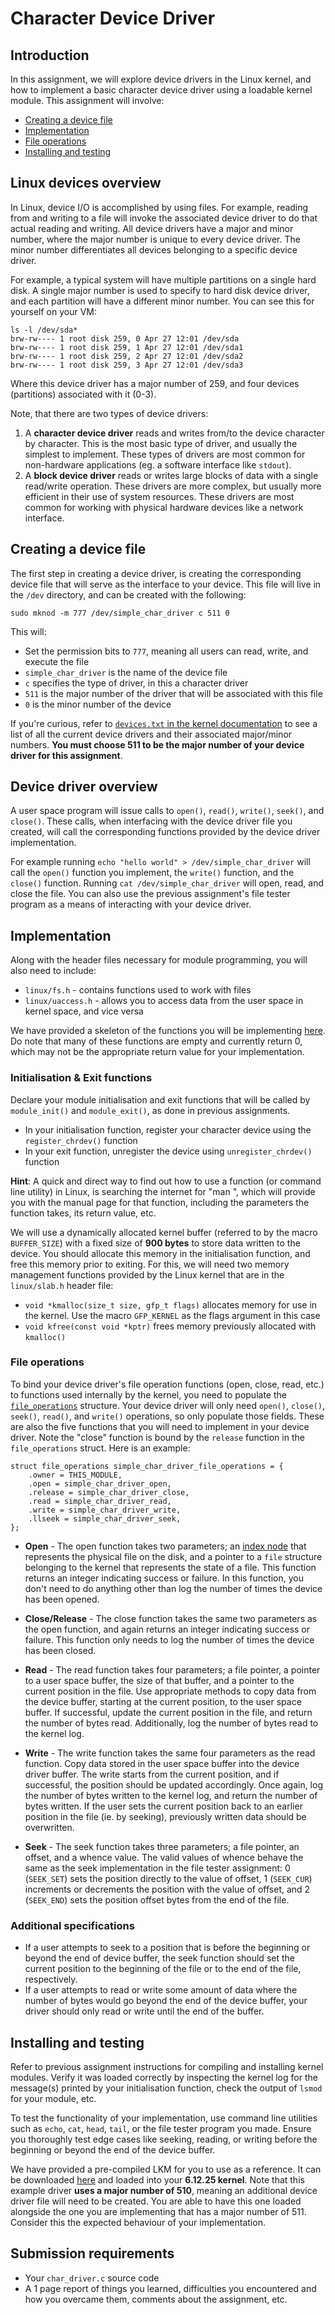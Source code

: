 # Character Device Driver

## Introduction
In this assignment, we will explore device drivers in the Linux kernel, and how to implement a basic character device driver using a loadable kernel module. This assignment will involve:
- [Creating a device file](#creating-a-device-file) 
- [Implementation](#implementation) 
- [File operations](#file-operations) 
- [Installing and testing](#installing-and-testing) 

## Linux devices overview
In Linux, device I/O is accomplished by using files. For example, reading from and writing to a file will invoke the associated device driver to do that actual reading and writing. All device drivers have a major and minor number, where the major number is unique to every device driver. The minor number differentiates all devices belonging to a specific device driver.

For example, a typical system will have multiple partitions on a single hard disk. A single major number is used to specify to hard disk device driver, and each partition will have a different minor number. You can see this for yourself on your VM:
```
ls -l /dev/sda*
brw-rw---- 1 root disk 259, 0 Apr 27 12:01 /dev/sda
brw-rw---- 1 root disk 259, 1 Apr 27 12:01 /dev/sda1
brw-rw---- 1 root disk 259, 2 Apr 27 12:01 /dev/sda2
brw-rw---- 1 root disk 259, 3 Apr 27 12:01 /dev/sda3
```
Where this device driver has a major number of 259, and four devices (partitions) associated with it (0-3).

Note, that there are two types of device drivers:
1. A **character device driver** reads and writes from/to the device character by character. This is the most basic type of driver, and usually the simplest to implement. These types of drivers are most common for non-hardware applications (eg. a software interface like `stdout`).
2. A **block device driver** reads or writes large blocks of data with a single read/write operation. These drivers are more complex, but usually more efficient in their use of system resources. These drivers are most common for working with physical hardware devices like a network interface.

## Creating a device file
The first step in creating a device driver, is creating the corresponding device file that will serve as the interface to your device. This file will live in the `/dev` directory, and can be created with the following:
```
sudo mknod -m 777 /dev/simple_char_driver c 511 0
```
This will:
- Set the permission bits to `777`, meaning all users can read, write, and execute the file
- `simple_char_driver` is the name of the device file
- `c` specifies the type of driver, in this a character driver
- `511` is the major number of the driver that will be associated with this file
- `0` is the minor number of the device

If you're curious, refer to [`devices.txt` in the kernel documentation](https://www.kernel.org/doc/Documentation/admin-guide/devices.txt) to see a list of all the current device drivers and their associated major/minor numbers. **You must choose 511 to be the major number of your device driver for this assignment**.

## Device driver overview
A user space program will issue calls to `open()`, `read()`, `write()`, `seek()`, and `close()`. These calls, when interfacing with the device driver file you created, will call the corresponding functions provided by the device driver implementation.

For example running `echo "hello world" > /dev/simple_char_driver` will call the `open()` function you implement, the `write()` function, and the `close()` function. Running `cat /dev/simple_char_driver` will open, read, and close the file. You can also use the previous assignment's file tester program as a means of interacting with your device driver.

## Implementation
Along with the header files necessary for module programming, you will also need to include:
- `linux/fs.h` - contains functions used to work with files
- `linux/uaccess.h` - allows you to access data from the user space in kernel space, and vice versa

We have provided a skeleton of the functions you will be implementing [here](char_driver.c). Do note that many of these functions are empty and currently return 0, which may not be the appropriate return value for your implementation.

### Initialisation & Exit functions
Declare your module initialisation and exit functions that will be called by `module_init()` and `module_exit()`, as done in previous assignments.
- In your initialisation function, register your character device using the `register_chrdev()` function
- In your exit function, unregister the device using `unregister_chrdev()` function

**Hint**: A quick and direct way to find out how to use a function (or command line utility) in Linux, is searching the internet for "man <function name>", which will provide you with the manual page for that function, including the parameters the function takes, its return value, etc.

We will use a dynamically allocated kernel buffer (referred to by the macro `BUFFER_SIZE`) with a fixed size of **900 bytes** to store data written to the device. You should allocate this memory in the initialisation function, and free this memory prior to exiting. For this, we will need two memory management functions provided by the Linux kernel that are in the `linux/slab.h` header file:
- `void *kmalloc(size_t size, gfp_t flags)` allocates memory for use in the kernel. Use the macro `GFP_KERNEL` as the flags argument in this case
- `void kfree(const void *kptr)` frees memory previously allocated with `kmalloc()`

### File operations
To bind your device driver's file operation functions (open, close, read, etc.) to functions used internally by the kernel, you need to populate the [`file_operations`](https://elixir.bootlin.com/linux/v6.12.25/source/include/linux/fs.h#L2062) structure. Your device driver will only need `open()`, `close()`, `seek()`, `read()`, and `write()` operations, so only populate those fields. These are also the five functions that you will need to implement in your device driver. Note the "close" function is bound by the `release` function in the `file_operations` struct. Here is an example:
```
struct file_operations simple_char_driver_file_operations = {
    .owner = THIS_MODULE,
    .open = simple_char_driver_open,
    .release = simple_char_driver_close,
    .read = simple_char_driver_read,
    .write = simple_char_driver_write,
    .llseek = simple_char_driver_seek,
};
```
- **Open** - The open function takes two parameters; an [index node](https://www.kernel.org/doc/html/latest/filesystems/ext4/inodes.html) that represents the physical file on the disk, and a pointer to a `file` structure belonging to the kernel that represents the state of a file. This function returns an integer indicating success or failure. In this function, you don't need to do anything other than log the number of times the device has been opened.

- **Close/Release** - The close function takes the same two parameters as the open function, and again returns an integer indicating success or failure. This function only needs to log the number of times the device has been closed.

- **Read** - The read function takes four parameters; a file pointer, a pointer to a user space buffer, the size of that buffer, and a pointer to the current position in the file. Use appropriate methods to copy data from the device buffer, starting at the current position, to the user space buffer. If successful, update the current position in the file, and return the number of bytes read. Additionally, log the number of bytes read to the kernel log.

- **Write** - The write function takes the same four parameters as the read function. Copy data stored in the user space buffer into the device driver buffer. The write starts from the current position, and if successful, the position should be updated accordingly. Once again, log the number of bytes written to the kernel log, and return the number of bytes written. If the user sets the current position back to an earlier position in the file (ie. by seeking), previously written data should be overwritten.

- **Seek** - The seek function takes three parameters; a file pointer, an offset, and a whence value. The valid values of whence behave the same as the seek implementation in the file tester assignment: 0 (`SEEK_SET`) sets the position directly to the value of offset, 1 (`SEEK_CUR`) increments or decrements the position with the value of offset, and 2 (`SEEK_END`) sets the position offset bytes from the end of the file.

### Additional specifications
- If a user attempts to seek to a position that is before the beginning or beyond the end of device buffer, the seek function should set the current position to the beginning of the file or to the end of the file, respectively.
- If a user attempts to read or write some amount of data where the number of bytes would go beyond the end of the device buffer, your driver should only read or write until the end of the buffer.

## Installing and testing
Refer to previous assignment instructions for compiling and installing kernel modules. Verify it was loaded correctly by inspecting the kernel log for the message(s) printed by your initialisation function, check the output of `lsmod` for your module, etc.

To test the functionality of your implementation, use command line utilities such as `echo`, `cat`, `head`, `tail`, or the file tester program you made. Ensure you thoroughly test edge cases like seeking, reading, or writing before the beginning or beyond the end of the device buffer.

We have provided a pre-compiled LKM for you to use as a reference. It can be downloaded [here](sample_char_driver.ko) and loaded into your **6.12.25 kernel**. Note that this example driver **uses a major number of 510**, meaning an additional device driver file will need to be created. You are able to have this one loaded alongside the one you are implementing that has a major number of 511. Consider this the expected behaviour of your implementation.

## Submission requirements
- Your `char_driver.c` source code
- A 1 page report of things you learned, difficulties you encountered and how you overcame them, comments about the assignment, etc.
